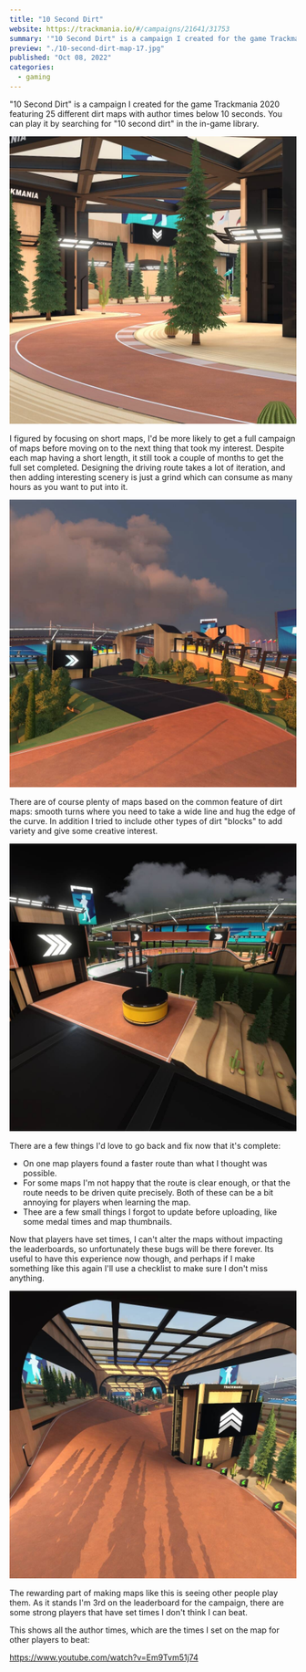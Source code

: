 ```yaml
---
title: "10 Second Dirt"
website: https://trackmania.io/#/campaigns/21641/31753
summary: '"10 Second Dirt" is a campaign I created for the game Trackmania 2020 featuring 25 different dirt maps with author times below 10 seconds.'
preview: "./10-second-dirt-map-17.jpg"
published: "Oct 08, 2022"
categories:
  - gaming
---
```


"10 Second Dirt" is a campaign I created for the game Trackmania 2020 featuring 25 different dirt maps with author times below 10 seconds. You can play it by searching for "10 second dirt" in the in-game library.

![Map 17 from the campaign](./10-second-dirt-map-17.jpg "On map 13 you need to avoid touching the sand, which will sap your speed.")

I figured by focusing on short maps, I'd be more likely to get a full campaign of maps before moving on to the next thing that took my interest. Despite each map having a short length, it still took a couple of months to get the full set completed. Designing the driving route takes a lot of iteration, and then adding interesting scenery is just a grind which can consume as many hours as you want to put into it.

![Map 21 from the campaign](./10-second-dirt-map-21.jpg "Map 21 ends with a big jump to the finish.")

There are of course plenty of maps based on the common feature of dirt maps: smooth turns where you need to take a wide line and hug the edge of the curve. In addition I tried to include other types of dirt "blocks" to add variety and give some creative interest.

![Map 25 from the campaign](./10-second-dirt-map-25.jpg "Map 25 has a difficult but rewarding line.")

There are a few things I'd love to go back and fix now that it's complete:

- On one map players found a faster route than what I thought was possible.
- For some maps I'm not happy that the route is clear enough, or that the route needs to be driven quite precisely. Both of these can be a bit annoying for players when learning the map.
- Thee are a few small things I forgot to update before uploading, like some medal times and map thumbnails.

Now that players have set times, I can't alter the maps without impacting the leaderboards, so unfortunately these bugs will be there forever. Its useful to have this experience now though, and perhaps if I make something like this again I'll use a checklist to make sure I don't miss anything.

![Map 8 from the campaign](./10-second-dirt-map-08.jpg "Map 8 features some long smooth banking turns.")

The rewarding part of making maps like this is seeing other people play them. As it stands I'm 3rd on the leaderboard for the campaign, there are some strong players that have set times I don't think I can beat.

This shows all the author times, which are the times I set on the map for other players to beat:

https://www.youtube.com/watch?v=Em9Tvm51j74
